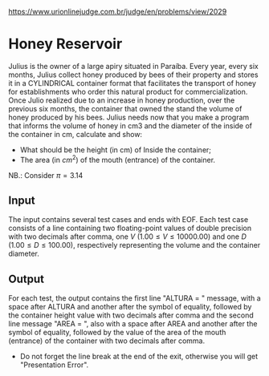 https://www.urionlinejudge.com.br/judge/en/problems/view/2029

# Honey Reservoir

Julius is the owner of a large apiry situated in Paraíba. Every year, every
six months, Julius collect honey produced by bees of their property and stores
it in a CYLINDRICAL container format that facilitates the transport of honey
for establishments who order this natural product for commercialization. Once
Julio realized due to an increase in honey production, over the previous six
months, the container that owned the stand the volume of honey produced by his
bees. Julius needs now that you make a program that informs the volume of
honey in cm3 and the diameter of the inside of the container in cm, calculate
and show:

- What should be the height (in cm) of Inside the container;
- The area (in $cm^2$) of the mouth (entrance) of the container.

NB.: Consider $\pi = 3.14$

## Input

The input contains several test cases and ends with EOF. Each test case
consists of a line containing two floating-point values of double precision
with two decimals after comma, one $V$ ($1.00 \leq V \leq 10000.00$) and one
$D$ ($1.00 \leq D \leq 100.00$), respectively representing the volume and the
container diameter.

## Output

For each test, the output contains the first line "ALTURA = " message, with a
space after ALTURA and another after the symbol of equality, followed by the
container height value with two decimals after comma and the second line
message "AREA = ", also with a space after AREA and another after the symbol
of equality, followed by the value of the area of the mouth (entrance) of the
container with two decimals after comma.

- Do not forget the line break at the end of the exit, otherwise you will get
  "Presentation Error".
